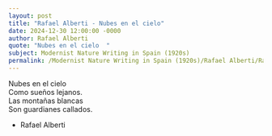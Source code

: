 ```yaml
---
layout: post
title: "Rafael Alberti - Nubes en el cielo"
date: 2024-12-30 12:00:00 -0000
author: Rafael Alberti
quote: "Nubes en el cielo  "
subject: Modernist Nature Writing in Spain (1920s)
permalink: /Modernist Nature Writing in Spain (1920s)/Rafael Alberti/Rafael Alberti - Nubes en el cielo
---
```


Nubes en el cielo  
Como sueños lejanos.  
Las montañas blancas  
Son guardianes callados.

- Rafael Alberti
